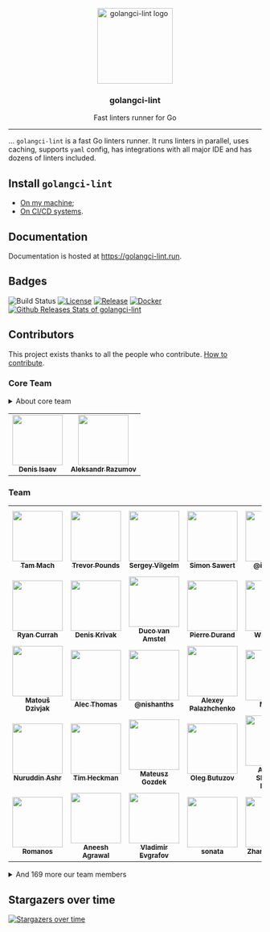 <p align="center">
  <img alt="golangci-lint logo" src="assets/go.png" height="150" />
  <h3 align="center">golangci-lint</h3>
  <p align="center">Fast linters runner for Go</p>
</p>

---
...
`golangci-lint` is a fast Go linters runner. It runs linters in parallel, uses caching, supports `yaml` config, has integrations
with all major IDE and has dozens of linters included.

## Install `golangci-lint`

- [On my machine](https://golangci-lint.run/usage/install/#local-installation);
- [On CI/CD systems](https://golangci-lint.run/usage/install/#ci-installation).

## Documentation

Documentation is hosted at https://golangci-lint.run.

## Badges

![Build Status](https://github.com/golangci/golangci-lint/workflows/CI/badge.svg)
[![License](https://img.shields.io/github/license/golangci/golangci-lint)](/LICENSE)
[![Release](https://img.shields.io/github/release/golangci/golangci-lint.svg)](https://github.com/golangci/golangci-lint/releases/latest)
[![Docker](https://img.shields.io/docker/pulls/golangci/golangci-lint)](https://hub.docker.com/r/golangci/golangci-lint)
[![Github Releases Stats of golangci-lint](https://img.shields.io/github/downloads/golangci/golangci-lint/total.svg?logo=github)](https://somsubhra.com/github-release-stats/?username=golangci&repository=golangci-lint)

## Contributors

This project exists thanks to all the people who contribute. [How to contribute](https://golangci-lint.run/contributing/quick-start/).

<!-- BEGIN AUTOGENERATED CONTRIBUTORS -->
<!-- prettier-ignore-start -->
<!-- markdownlint-disable -->
### Core Team

<details>
<summary>About core team</summary>

The GolangCI Core Team is a group of contributors that have demonstrated a lasting enthusiasm for the project and community.
The GolangCI Core Team has GitHub admin privileges on the repo.

#### Responsibilities
The Core Team has the following responsibilities:

1. Being available to answer high-level questions about vision and future.
2. Being available to review longstanding/forgotten pull requests.
3. Occasionally check issues, offer input, and categorize with GitHub issue labels.
4. Looking out for up-and-coming members of the GolangCI community who might want to serve as Core Team members.
5. Note that the Core Team – and all GolangCI contributors – are open source volunteers; membership on the Core Team is expressly not an obligation. The Core Team is distinguished as leaders in the community and while they are a good group to turn to when someone needs an answer to a question, they are still volunteering their time, and may not be available to help immediately.

</details>

<table>
<tr>
  <td align="center"><a href="https://disaev.me?utm_source=golangci-lint-contributors"><img src="https://avatars1.githubusercontent.com/u/4648736?u=8c4976f3d4506b780533feacae77324505e8fa1c&v=4" width="100px;" alt=""/><br /><sub><b>Denis Isaev</b></sub></a></td>
  <td align="center"><a href="https://keybase.io/ernado?utm_source=golangci-lint-contributors"><img src="https://avatars0.githubusercontent.com/u/866677?u=d349f6974fbf43763fa0c8f37c230e2a7ed28071&v=4" width="100px;" alt=""/><br /><sub><b>Aleksandr Razumov</b></sub></a></td>
</tr>
</table>

### Team

<table>
<tr>
  <td align="center"><a href="tammach.dev?utm_source=golangci-lint-contributors"><img src="https://avatars3.githubusercontent.com/u/9019229?u=434a8656f0f0917d35fe56322c81811036ec0e0c&v=4" width="100px;" alt=""/><br /><sub><b>Tam Mach</b></sub></a></td>
  <td align="center"><a href="tpounds.com?utm_source=golangci-lint-contributors"><img src="https://avatars2.githubusercontent.com/u/195041?u=cab053161e59fece04c051169b59882b299ce97a&v=4" width="100px;" alt=""/><br /><sub><b>Trevor Pounds</b></sub></a></td>
  <td align="center"><a href="vilgelm.com?utm_source=golangci-lint-contributors"><img src="https://avatars3.githubusercontent.com/u/523825?u=5b39e2635eeb1d8eff3619c870ab7b734965ab75&v=4" width="100px;" alt=""/><br /><sub><b>Sergey Vilgelm</b></sub></a></td>
  <td align="center"><a href="https://sawert.se?utm_source=golangci-lint-contributors"><img src="https://avatars2.githubusercontent.com/u/3248948?u=e0241adee6c5b4f80c0cd17559dadbe8065754cf&v=4" width="100px;" alt=""/><br /><sub><b>Simon Sawert</b></sub></a></td>
  <td align="center"><a href="https://critical.today?utm_source=golangci-lint-contributors"><img src="https://avatars3.githubusercontent.com/u/939646?u=9e11cf6d10e95c7b7f23b2a0199149139b387111&v=4" width="100px;" alt=""/><br /><sub><b>@iwankgb</b></sub></a></td>
  <td align="center"><a href="https://github.com/daixiang0?utm_source=golangci-lint-contributors"><img src="https://avatars1.githubusercontent.com/u/26538619?u=6261612ded324edb4ce57dce98e40413276aeb74&v=4" width="100px;" alt=""/><br /><sub><b>Xiang Dai</b></sub></a></td>
  <td align="center"><a href="http://saschagrunert.de?utm_source=golangci-lint-contributors"><img src="https://avatars2.githubusercontent.com/u/695473?u=9b613ef9d039ad97b26b9bb2c72cdfc528a716cc&v=4" width="100px;" alt=""/><br /><sub><b>Sascha Grunert</b></sub></a></td>
</tr>
<tr>
  <td align="center"><a href="https://github.com/ryancurrah?utm_source=golangci-lint-contributors"><img src="https://avatars3.githubusercontent.com/u/6209771?u=9d81ec835f9d3b4bc096422950567b213cea1098&v=4" width="100px;" alt=""/><br /><sub><b>Ryan Currah</b></sub></a></td>
  <td align="center"><a href="https://dkrivak.me?utm_source=golangci-lint-contributors"><img src="https://avatars1.githubusercontent.com/u/11755173?v=4" width="100px;" alt=""/><br /><sub><b>Denis Krivak</b></sub></a></td>
  <td align="center"><a href="https://www.linkedin.com/in/ducovanamstel?utm_source=golangci-lint-contributors"><img src="https://avatars0.githubusercontent.com/u/896592?u=d137ca0926c6e2a865f777053b8ade2e893ff80b&v=4" width="100px;" alt=""/><br /><sub><b>Duco van Amstel</b></sub></a></td>
  <td align="center"><a href="https://pierredurand.fr?utm_source=golangci-lint-contributors"><img src="https://avatars3.githubusercontent.com/u/131535?v=4" width="100px;" alt=""/><br /><sub><b>Pierre Durand</b></sub></a></td>
  <td align="center"><a href="https://willd.io?utm_source=golangci-lint-contributors"><img src="https://avatars2.githubusercontent.com/u/6287275?u=58d7a50b67e7a04e26bcc85c670cf84230f9fe18&v=4" width="100px;" alt=""/><br /><sub><b>Will Dixon</b></sub></a></td>
  <td align="center"><a href="https://www.linkedin.com/in/dlopbec/?utm_source=golangci-lint-contributors"><img src="https://avatars0.githubusercontent.com/u/5780637?u=6d93eaeff6f75facf5eeadb7d1a735ec9483f181&v=4" width="100px;" alt=""/><br /><sub><b>David Lobe</b></sub></a></td>
  <td align="center"><a href="https://github.com/denis-tingajkin?utm_source=golangci-lint-contributors"><img src="https://avatars2.githubusercontent.com/u/49399980?u=48d29dc400ebbc24772943304b331f05d6c404df&v=4" width="100px;" alt=""/><br /><sub><b>Denis Tingaikin</b></sub></a></td>
</tr>
<tr>
  <td align="center"><a href="http://dzx.cz?utm_source=golangci-lint-contributors"><img src="https://avatars3.githubusercontent.com/u/15747583?u=ec61c760d3f87574d425323cbe7bf5194516b9eb&v=4" width="100px;" alt=""/><br /><sub><b>Matouš Dzivjak</b></sub></a></td>
  <td align="center"><a href="http://swapoff.org?utm_source=golangci-lint-contributors"><img src="https://avatars3.githubusercontent.com/u/41767?v=4" width="100px;" alt=""/><br /><sub><b>Alec Thomas</b></sub></a></td>
  <td align="center"><a href="https://github.com/nishanths?utm_source=golangci-lint-contributors"><img src="https://avatars1.githubusercontent.com/u/6028224?u=a92c24895e31038f41ba0c0798f642d29dfc83ca&v=4" width="100px;" alt=""/><br /><sub><b>@nishanths</b></sub></a></td>
  <td align="center"><a href="https://about.me/alexey.palazhchenko?utm_source=golangci-lint-contributors"><img src="https://avatars1.githubusercontent.com/u/11512?v=4" width="100px;" alt=""/><br /><sub><b>Alexey Palazhchenko</b></sub></a></td>
  <td align="center"><a href="https://melvin.la?utm_source=golangci-lint-contributors"><img src="https://avatars2.githubusercontent.com/u/275508?u=4c1869ff67a365968482e96400e62d7677820abc&v=4" width="100px;" alt=""/><br /><sub><b>Melvin</b></sub></a></td>
  <td align="center"><a href="https://github.com/jwilner?utm_source=golangci-lint-contributors"><img src="https://avatars1.githubusercontent.com/u/1879661?u=d5fd87311dd118b3f6044f6d3644ebe6dbcc222c&v=4" width="100px;" alt=""/><br /><sub><b>Joe Wilner</b></sub></a></td>
  <td align="center"><a href="http://ksoichiro.blogspot.com/?utm_source=golangci-lint-contributors"><img src="https://avatars3.githubusercontent.com/u/801987?v=4" width="100px;" alt=""/><br /><sub><b>Soichiro Kashima</b></sub></a></td>
</tr>
<tr>
  <td align="center"><a href="https://github.com/uudashr?utm_source=golangci-lint-contributors"><img src="https://avatars2.githubusercontent.com/u/166053?u=0ccd812adf8125062b674494a4c912894206d27c&v=4" width="100px;" alt=""/><br /><sub><b>Nuruddin Ashr</b></sub></a></td>
  <td align="center"><a href="https://github.com/theckman?utm_source=golangci-lint-contributors"><img src="https://avatars3.githubusercontent.com/u/787332?u=e95e2c72123a59f93c1a7fd614c99f3eab3b18f1&v=4" width="100px;" alt=""/><br /><sub><b>Tim Heckman</b></sub></a></td>
  <td align="center"><a href="https://github.com/invidian?utm_source=golangci-lint-contributors"><img src="https://avatars1.githubusercontent.com/u/16539896?u=bc6badcf4846d545738854733a5c1bd044fd9e26&v=4" width="100px;" alt=""/><br /><sub><b>Mateusz Gozdek</b></sub></a></td>
  <td align="center"><a href="https://github.com/butuzov?utm_source=golangci-lint-contributors"><img src="https://avatars2.githubusercontent.com/u/651824?u=6d901cb2d69a34896322733a5c0eb44982f3c61e&v=4" width="100px;" alt=""/><br /><sub><b>Oleg Butuzov</b></sub></a></td>
  <td align="center"><a href="https://github.com/ashanbrown?utm_source=golangci-lint-contributors"><img src="https://avatars0.githubusercontent.com/u/1858046?u=0f76832b272abc39282bac53c5507c1fc0703464&v=4" width="100px;" alt=""/><br /><sub><b>Andrew Shannon Brown</b></sub></a></td>
  <td align="center"><a href="https://github.com/ryboe?utm_source=golangci-lint-contributors"><img src="https://avatars2.githubusercontent.com/u/1250684?v=4" width="100px;" alt=""/><br /><sub><b>Ryan Boehning</b></sub></a></td>
  <td align="center"><a href="https://lukeshu.com?utm_source=golangci-lint-contributors"><img src="https://avatars0.githubusercontent.com/u/90273?v=4" width="100px;" alt=""/><br /><sub><b>Luke Shumaker</b></sub></a></td>
</tr>
<tr>
  <td align="center"><a href="http://rski.github.io?utm_source=golangci-lint-contributors"><img src="https://avatars1.githubusercontent.com/u/2960312?u=f3c945c565cfe8415bb83a1e6e2057f6832d2f3e&v=4" width="100px;" alt=""/><br /><sub><b>Romanos</b></sub></a></td>
  <td align="center"><a href="https://github.com/aneeshusa?utm_source=golangci-lint-contributors"><img src="https://avatars0.githubusercontent.com/u/2085567?v=4" width="100px;" alt=""/><br /><sub><b>Aneesh Agrawal</b></sub></a></td>
  <td align="center"><a href="https://github.com/vovapi?utm_source=golangci-lint-contributors"><img src="https://avatars3.githubusercontent.com/u/278946?u=31e14b2d2ba4b5d039d20292bff788aed8f114be&v=4" width="100px;" alt=""/><br /><sub><b>Vladimir Evgrafov</b></sub></a></td>
  <td align="center"><a href="http://qiita.com/sonatard/?utm_source=golangci-lint-contributors"><img src="https://avatars2.githubusercontent.com/u/1586910?u=a55afe04467991530d0e152ded35a2359b973f5e&v=4" width="100px;" alt=""/><br /><sub><b>sonata</b></sub></a></td>
  <td align="center"><a href="https://github.com/ZYunH?utm_source=golangci-lint-contributors"><img src="https://avatars1.githubusercontent.com/u/18065074?u=fa39a7103fcc35bd8675812be89d328f3004e376&v=4" width="100px;" alt=""/><br /><sub><b>ZhangYunHao</b></sub></a></td>
  <td align="center"><a href="https://github.com/odidev?utm_source=golangci-lint-contributors"><img src="https://avatars3.githubusercontent.com/u/40816837?u=006db7f382c579d86c6649cfad96c04f54b8d222&v=4" width="100px;" alt=""/><br /><sub><b>@odidev</b></sub></a></td>
  <td align="center"><a href="https://fuyu.moe/members/nisevoid?utm_source=golangci-lint-contributors"><img src="https://avatars0.githubusercontent.com/u/3254486?v=4" width="100px;" alt=""/><br /><sub><b>NiseVoid</b></sub></a></td>
</tr>
</table>

<details>
<summary>And 169 more our team members</summary>

<table>
<tr>
  <td align="center"><a href="https://github.com/Zamiell?utm_source=golangci-lint-contributors"><img src="https://avatars3.githubusercontent.com/u/5511220?u=f8b0d15d0e5efe94463cff21f1f2b85df14c66b1&v=4" width="100px;" alt=""/><br /><sub><b>James</b></sub></a></td>
  <td align="center"><a href="http://siobud.com?utm_source=golangci-lint-contributors"><img src="https://avatars0.githubusercontent.com/u/1302304?v=4" width="100px;" alt=""/><br /><sub><b>Sean DuBois</b></sub></a></td>
  <td align="center"><a href="http://www.neglostyti.com?utm_source=golangci-lint-contributors"><img src="https://avatars2.githubusercontent.com/u/2631366?v=4" width="100px;" alt=""/><br /><sub><b>Viktoras</b></sub></a></td>
  <td align="center"><a href="https://github.com/amenzhinsky?utm_source=golangci-lint-contributors"><img src="https://avatars0.githubusercontent.com/u/1308953?u=07298a8c5d59c5637f31f30a3a40560b9475669d&v=4" width="100px;" alt=""/><br /><sub><b>Aliaksandr Mianzhynski</b></sub></a></td>
  <td align="center"><a href="https://github.com/dahankzter?utm_source=golangci-lint-contributors"><img src="https://avatars2.githubusercontent.com/u/171091?v=4" width="100px;" alt=""/><br /><sub><b>Henrik Johansson</b></sub></a></td>
  <td align="center"><a href="https://github.com/System-Glitch?utm_source=golangci-lint-contributors"><img src="https://avatars0.githubusercontent.com/u/7251668?u=83aea13a141cfeb32095d5aa204c055ae4a11f7b&v=4" width="100px;" alt=""/><br /><sub><b>SystemGlitch</b></sub></a></td>
  <td align="center"><a href="https://kortschak.io/?utm_source=golangci-lint-contributors"><img src="https://avatars0.githubusercontent.com/u/275221?u=afde66b960b9f3326fca83c2fce3e6758a58d6de&v=4" width="100px;" alt=""/><br /><sub><b>Dan Kortschak</b></sub></a></td>
</tr>
<tr>
  <td align="center"><a href="https://johnstarich.com?utm_source=golangci-lint-contributors"><img src="https://avatars1.githubusercontent.com/u/1009441?u=76ecc9848dd25d93f0722b077439806dac6e25b9&v=4" width="100px;" alt=""/><br /><sub><b>John Starich</b></sub></a></td>
  <td align="center"><a href="https://github.com/zchee?utm_source=golangci-lint-contributors"><img src="https://avatars3.githubusercontent.com/u/6366270?u=b3b4c30edcd4ad8fe5da44faacbd1d70a8c836f5&v=4" width="100px;" alt=""/><br /><sub><b>Koichi Shiraishi</b></sub></a></td>
  <td align="center"><a href="https://www.bartfokker.com?utm_source=golangci-lint-contributors"><img src="https://avatars0.githubusercontent.com/u/9822478?u=baf572cc0a5de3027ab0ce6a3ef42e8cbd02df36&v=4" width="100px;" alt=""/><br /><sub><b>Bart</b></sub></a></td>
  <td align="center"><a href="https://agniva.me?utm_source=golangci-lint-contributors"><img src="https://avatars0.githubusercontent.com/u/1774000?u=2d77ef2b812cee7dd2dfd8f2709dcfad8b8ae539&v=4" width="100px;" alt=""/><br /><sub><b>Agniva De Sarker</b></sub></a></td>
  <td align="center"><a href="ldez.github.io/?utm_source=golangci-lint-contributors"><img src="https://avatars0.githubusercontent.com/u/5674651?u=45f0e097891f1e7e0c45c5224dcce11c867038af&v=4" width="100px;" alt=""/><br /><sub><b>Ludovic Fernandez</b></sub></a></td>
  <td align="center"><a href="https://media.giphy.com/media/MEGIFlCoVhs8igonZc/giphy.gif?utm_source=golangci-lint-contributors"><img src="https://avatars3.githubusercontent.com/u/1381436?v=4" width="100px;" alt=""/><br /><sub><b>Viacheslav Poturaev</b></sub></a></td>
  <td align="center"><a href="https://github.com/dbraley?utm_source=golangci-lint-contributors"><img src="https://avatars3.githubusercontent.com/u/2067019?u=47d3d161a65b877714779c39d2eb6dc686d427ec&v=4" width="100px;" alt=""/><br /><sub><b>David Braley</b></sub></a></td>
</tr>
<tr>
  <td align="center"><a href="https://twitter.com/quasilyte?utm_source=golangci-lint-contributors"><img src="https://avatars0.githubusercontent.com/u/6286655?u=241bad04b0828f5a67e561a4cd08edf823633972&v=4" width="100px;" alt=""/><br /><sub><b>Iskander (Alex) Sharipov</b></sub></a></td>
  <td align="center"><a href="https://github.com/srenatus?utm_source=golangci-lint-contributors"><img src="https://avatars1.githubusercontent.com/u/870638?u=4607741d467654d0c0643043a64da994df94b76f&v=4" width="100px;" alt=""/><br /><sub><b>Stephan Renatus</b></sub></a></td>
  <td align="center"><a href="https://github.com/diegs?utm_source=golangci-lint-contributors"><img src="https://avatars3.githubusercontent.com/u/74719?v=4" width="100px;" alt=""/><br /><sub><b>Diego Pontoriero</b></sub></a></td>
  <td align="center"><a href="https://github.com/alexec?utm_source=golangci-lint-contributors"><img src="https://avatars0.githubusercontent.com/u/1142830?u=8e076383ad6ec7081a613b4e276f6a28caa27c5a&v=4" width="100px;" alt=""/><br /><sub><b>Alex Collins</b></sub></a></td>
  <td align="center"><a href="https://nakabonne.dev?utm_source=golangci-lint-contributors"><img src="https://avatars1.githubusercontent.com/u/19730728?u=88c465f1caf239c1852208116593939c22312c13&v=4" width="100px;" alt=""/><br /><sub><b>Ryo Nakao</b></sub></a></td>
  <td align="center"><a href="https://tommy-muehle.io?utm_source=golangci-lint-contributors"><img src="https://avatars0.githubusercontent.com/u/1351840?u=e67e63465607260d9e486875ac8f9dbb299c08f9&v=4" width="100px;" alt=""/><br /><sub><b>Tommy Mühle</b></sub></a></td>
  <td align="center"><a href="https://github.com/thaJeztah?utm_source=golangci-lint-contributors"><img src="https://avatars0.githubusercontent.com/u/1804568?u=ebc86d007fefd2b388d2a8da5f0e3d6f239ede2f&v=4" width="100px;" alt=""/><br /><sub><b>Sebastiaan van Stijn</b></sub></a></td>
</tr>
<tr>
  <td align="center"><a href="https://github.com/Dominik-K?utm_source=golangci-lint-contributors"><img src="https://avatars3.githubusercontent.com/u/5795847?u=e32b349860f30b6d08dd361399df310ab4bbf492&v=4" width="100px;" alt=""/><br /><sub><b>@Dominik-K</b></sub></a></td>
  <td align="center"><a href="https://ferhatelmas.com?utm_source=golangci-lint-contributors"><img src="https://avatars1.githubusercontent.com/u/648018?v=4" width="100px;" alt=""/><br /><sub><b>ferhat elmas</b></sub></a></td>
  <td align="center"><a href="twitter.com/migueljimeno96?utm_source=golangci-lint-contributors"><img src="https://avatars1.githubusercontent.com/u/6826244?u=03bcd0f7f342886d3abc5281311c932e832b3146&v=4" width="100px;" alt=""/><br /><sub><b>M. Ángel Jimeno</b></sub></a></td>
  <td align="center"><a href="https://github.com/crsdrw?utm_source=golangci-lint-contributors"><img src="https://avatars3.githubusercontent.com/u/811010?v=4" width="100px;" alt=""/><br /><sub><b>Chris Drew</b></sub></a></td>
  <td align="center"><a href="http://teivah.io?utm_source=golangci-lint-contributors"><img src="https://avatars1.githubusercontent.com/u/934784?u=a205b19f43dc3f90c3cbf5b1d6198328c2dff6c3&v=4" width="100px;" alt=""/><br /><sub><b>Teiva Harsanyi</b></sub></a></td>
  <td align="center"><a href="https://github.com/csilvers?utm_source=golangci-lint-contributors"><img src="https://avatars3.githubusercontent.com/u/1445223?v=4" width="100px;" alt=""/><br /><sub><b>Craig Silverstein</b></sub></a></td>
  <td align="center"><a href="entgo.io?utm_source=golangci-lint-contributors"><img src="https://avatars3.githubusercontent.com/u/7413593?u=bd1180bdbb558d7f74be9e0a0a840529b1442c1e&v=4" width="100px;" alt=""/><br /><sub><b>Ariel Mashraki</b></sub></a></td>
</tr>
<tr>
  <td align="center"><a href="https://github.com/idenx?utm_source=golangci-lint-contributors"><img src="https://avatars3.githubusercontent.com/u/1843231?v=4" width="100px;" alt=""/><br /><sub><b>Denis Isaev</b></sub></a></td>
  <td align="center"><a href="http://twpayne.blogspot.com/?utm_source=golangci-lint-contributors"><img src="https://avatars3.githubusercontent.com/u/6942?u=227a4496aba8d3f526c53bdb6aa7713b22c56906&v=4" width="100px;" alt=""/><br /><sub><b>Tom Payne</b></sub></a></td>
  <td align="center"><a href="https://github.com/fsouza?utm_source=golangci-lint-contributors"><img src="https://avatars3.githubusercontent.com/u/108725?u=6a38e65fb41c3e60fd85b028d30120562ddc0f85&v=4" width="100px;" alt=""/><br /><sub><b>francisco souza</b></sub></a></td>
  <td align="center"><a href="https://www.pedanticorderliness.com?utm_source=golangci-lint-contributors"><img src="https://avatars0.githubusercontent.com/u/343979?u=6443fee0e543d22b07b02edf0ed8fb1ce4943b5a&v=4" width="100px;" alt=""/><br /><sub><b>Ryan Olds</b></sub></a></td>
  <td align="center"><a href="https://www.suezawa.net/?utm_source=golangci-lint-contributors"><img src="https://avatars1.githubusercontent.com/u/1150301?u=ef7565231d0940a9bcf4b52496268cb56773ba0a&v=4" width="100px;" alt=""/><br /><sub><b>Hiroki Suezawa</b></sub></a></td>
  <td align="center"><a href="https://github.com/jfrabaute?utm_source=golangci-lint-contributors"><img src="https://avatars2.githubusercontent.com/u/100247?v=4" width="100px;" alt=""/><br /><sub><b>Fabrice</b></sub></a></td>
  <td align="center"><a href="https://github.com/elliots?utm_source=golangci-lint-contributors"><img src="https://avatars3.githubusercontent.com/u/622455?v=4" width="100px;" alt=""/><br /><sub><b>☃ Elliot Shepherd</b></sub></a></td>
</tr>
<tr>
  <td align="center"><a href="https://github.com/cblecker?utm_source=golangci-lint-contributors"><img src="https://avatars1.githubusercontent.com/u/1431969?v=4" width="100px;" alt=""/><br /><sub><b>Christoph Blecker</b></sub></a></td>
  <td align="center"><a href="http://immutables.pl?utm_source=golangci-lint-contributors"><img src="https://avatars2.githubusercontent.com/u/909896?u=8c37517f61b02e529477ea1e68e52b453d849312&v=4" width="100px;" alt=""/><br /><sub><b>Mateusz Bilski</b></sub></a></td>
  <td align="center"><a href="https://github.com/jingyugao?utm_source=golangci-lint-contributors"><img src="https://avatars0.githubusercontent.com/u/16934055?u=16d5d4b4b1574103cd1aaea399b236ae002055b2&v=4" width="100px;" alt=""/><br /><sub><b>gaojingyu</b></sub></a></td>
  <td align="center"><a href="https://github.com/RX14?utm_source=golangci-lint-contributors"><img src="https://avatars3.githubusercontent.com/u/2788811?u=af7e6311b7c6a7288c691caaccd8d9bbe5978967&v=4" width="100px;" alt=""/><br /><sub><b>Stephanie Wilde-Hobbs</b></sub></a></td>
  <td align="center"><a href="http://www.twitter.com/corylanou?utm_source=golangci-lint-contributors"><img src="https://avatars2.githubusercontent.com/u/585100?u=7a1c046e387bdd6358e970e75a9f8ff06d0cf75c&v=4" width="100px;" alt=""/><br /><sub><b>Cory LaNou</b></sub></a></td>
  <td align="center"><a href="https://github.com/vitalyisaev2?utm_source=golangci-lint-contributors"><img src="https://avatars2.githubusercontent.com/u/5507054?u=a6015f53f3ce999d065218ecf43242f11b6c72ad&v=4" width="100px;" alt=""/><br /><sub><b>Vitaly Isaev</b></sub></a></td>
  <td align="center"><a href="https://kilabit.info?utm_source=golangci-lint-contributors"><img src="https://avatars0.githubusercontent.com/u/43306?v=4" width="100px;" alt=""/><br /><sub><b>Shulhan</b></sub></a></td>
</tr>
<tr>
  <td align="center"><a href="https://renatosuero.dev/?utm_source=golangci-lint-contributors"><img src="https://avatars2.githubusercontent.com/u/1093214?u=c37ab360f4fa3a6c7f168aaf706e8a47323dc101&v=4" width="100px;" alt=""/><br /><sub><b>Renato Suero</b></sub></a></td>
  <td align="center"><a href="https://github.com/bvwells?utm_source=golangci-lint-contributors"><img src="https://avatars3.githubusercontent.com/u/22873967?u=033f18ad6e723a44fb01eed9e3a4665457de5636&v=4" width="100px;" alt=""/><br /><sub><b>Ben Wells</b></sub></a></td>
  <td align="center"><a href="https://github.com/maratori?utm_source=golangci-lint-contributors"><img src="https://avatars3.githubusercontent.com/u/16486128?v=4" width="100px;" alt=""/><br /><sub><b>Marat Reymers</b></sub></a></td>
  <td align="center"><a href="https://github.com/grongor?utm_source=golangci-lint-contributors"><img src="https://avatars2.githubusercontent.com/u/972493?v=4" width="100px;" alt=""/><br /><sub><b>Jakub Chábek</b></sub></a></td>
  <td align="center"><a href="https://github.com/tdakkota?utm_source=golangci-lint-contributors"><img src="https://avatars2.githubusercontent.com/u/15220500?u=41aad36b4fcc340495e2d1d0193255e4010e6a59&v=4" width="100px;" alt=""/><br /><sub><b>tdakkota</b></sub></a></td>
  <td align="center"><a href="https://github.com/ewohltman?utm_source=golangci-lint-contributors"><img src="https://avatars0.githubusercontent.com/u/5953186?u=bf31ce63008802393b3b58c3bd84b8dae76b3946&v=4" width="100px;" alt=""/><br /><sub><b>Eric Wohltman</b></sub></a></td>
  <td align="center"><a href="http://me.gsora.xyz?utm_source=golangci-lint-contributors"><img src="https://avatars2.githubusercontent.com/u/145909?u=d16caa31322cbaaf401f76ad7030f9743dfb4e4a&v=4" width="100px;" alt=""/><br /><sub><b>Gianguido Sora'</b></sub></a></td>
</tr>
<tr>
  <td align="center"><a href="https://lukasmalkmus.io?utm_source=golangci-lint-contributors"><img src="https://avatars2.githubusercontent.com/u/9931588?u=51de6132f5f0e8f88aedf265a5205d9a91f4e1aa&v=4" width="100px;" alt=""/><br /><sub><b>Lukas Malkmus</b></sub></a></td>
  <td align="center"><a href="http://www.snowfrog.net?utm_source=golangci-lint-contributors"><img src="https://avatars2.githubusercontent.com/u/56102?u=39088fc794a8635849e06ba6e8a5ef8a75b194cf&v=4" width="100px;" alt=""/><br /><sub><b>Sonia Hamilton</b></sub></a></td>
  <td align="center"><a href="https://github.com/derElektrobesen?utm_source=golangci-lint-contributors"><img src="https://avatars3.githubusercontent.com/u/4015637?u=8020c4cb1c123fe3ec6f393ea75b1927e92565a3&v=4" width="100px;" alt=""/><br /><sub><b>Berezhnoy Pavel</b></sub></a></td>
  <td align="center"><a href="https://aofeisheng.com?utm_source=golangci-lint-contributors"><img src="https://avatars3.githubusercontent.com/u/5037285?u=2f1c2a9317d995c4a84461d5197c552ab0d89e43&v=4" width="100px;" alt=""/><br /><sub><b>Aofei Sheng</b></sub></a></td>
  <td align="center"><a href="https://github.com/mxpv?utm_source=golangci-lint-contributors"><img src="https://avatars1.githubusercontent.com/u/865334?u=a47007c3fc95832646d2c935da12aaff81a48ca3&v=4" width="100px;" alt=""/><br /><sub><b>Maksym Pavlenko</b></sub></a></td>
  <td align="center"><a href="https://github.com/chappjc?utm_source=golangci-lint-contributors"><img src="https://avatars3.githubusercontent.com/u/9373513?u=e78e21f230dd575a53a060c37dee051806ae0572&v=4" width="100px;" alt=""/><br /><sub><b>Jonathan Chappelow</b></sub></a></td>
  <td align="center"><a href="http://sitano.github.io/?utm_source=golangci-lint-contributors"><img src="https://avatars1.githubusercontent.com/u/564610?u=1830fc4bffb6829093a7f4404ee581c43d909c36&v=4" width="100px;" alt=""/><br /><sub><b>Ivan</b></sub></a></td>
</tr>
<tr>
  <td align="center"><a href="https://github.com/dhui?utm_source=golangci-lint-contributors"><img src="https://avatars0.githubusercontent.com/u/896205?u=3e4fbfd18cabace9d5f7c72b7e1da12dcce5b955&v=4" width="100px;" alt=""/><br /><sub><b>Dale Hui</b></sub></a></td>
  <td align="center"><a href="linkedin.com/in/ofabry?utm_source=golangci-lint-contributors"><img src="https://avatars0.githubusercontent.com/u/32484950?u=b1dd24de988ecfb2b60c94de997b9110a103ae80&v=4" width="100px;" alt=""/><br /><sub><b>Ondrej Fabry</b></sub></a></td>
  <td align="center"><a href="https://github.com/proton-ab?utm_source=golangci-lint-contributors"><img src="https://avatars2.githubusercontent.com/u/25139420?u=53918e67ce92a25351b1ea2ee9ce98435bea0cc8&v=4" width="100px;" alt=""/><br /><sub><b>proton</b></sub></a></td>
  <td align="center"><a href="markwalther.ch?utm_source=golangci-lint-contributors"><img src="https://avatars1.githubusercontent.com/u/5138316?u=abf836167fb8e5131459b17b6961e20126338a47&v=4" width="100px;" alt=""/><br /><sub><b>Markus</b></sub></a></td>
  <td align="center"><a href="https://github.com/kunwardeep?utm_source=golangci-lint-contributors"><img src="https://avatars1.githubusercontent.com/u/13211086?u=d7eefb203f6ae0d66392ed4c874be785c1acc3d3&v=4" width="100px;" alt=""/><br /><sub><b>Kunwardeep</b></sub></a></td>
  <td align="center"><a href="https://github.com/laverya?utm_source=golangci-lint-contributors"><img src="https://avatars0.githubusercontent.com/u/2318911?u=12f6803204811ffd8ce33c1fef0281554fdcbb20&v=4" width="100px;" alt=""/><br /><sub><b>Andrew Lavery</b></sub></a></td>
  <td align="center"><a href="https://kishaningithub.github.io/?utm_source=golangci-lint-contributors"><img src="https://avatars3.githubusercontent.com/u/763760?u=55a5f3e937025e54e2736ca1fc38f0ab3788527f&v=4" width="100px;" alt=""/><br /><sub><b>Kishan B</b></sub></a></td>
</tr>
<tr>
  <td align="center"><a href="https://twitter.com/tariq1890?utm_source=golangci-lint-contributors"><img src="https://avatars2.githubusercontent.com/u/2658224?u=5719f58847e3414945290592663045c82b04b272&v=4" width="100px;" alt=""/><br /><sub><b>Tariq Ibrahim</b></sub></a></td>
  <td align="center"><a href="https://github.com/pstibrany?utm_source=golangci-lint-contributors"><img src="https://avatars3.githubusercontent.com/u/895919?v=4" width="100px;" alt=""/><br /><sub><b>Peter Štibraný</b></sub></a></td>
  <td align="center"><a href="https://github.com/kaka19ace?utm_source=golangci-lint-contributors"><img src="https://avatars2.githubusercontent.com/u/1320568?u=9f02e3ae234ea1e76a3682ada8166c905104f555&v=4" width="100px;" alt=""/><br /><sub><b>kaixiang zhong</b></sub></a></td>
  <td align="center"><a href="https://github.com/ced42?utm_source=golangci-lint-contributors"><img src="https://avatars2.githubusercontent.com/u/17880812?v=4" width="100px;" alt=""/><br /><sub><b>@ced42</b></sub></a></td>
  <td align="center"><a href="https://github.com/dgsb?utm_source=golangci-lint-contributors"><img src="https://avatars1.githubusercontent.com/u/5495748?v=4" width="100px;" alt=""/><br /><sub><b>David Bariod</b></sub></a></td>
  <td align="center"><a href="https://github.com/beono?utm_source=golangci-lint-contributors"><img src="https://avatars3.githubusercontent.com/u/539474?u=6a91ec994f805519330015aa6251677a307ada59&v=4" width="100px;" alt=""/><br /><sub><b>Eldar Rakhimberdin</b></sub></a></td>
  <td align="center"><a href="https://blog.schoentoon.blue?utm_source=golangci-lint-contributors"><img src="https://avatars1.githubusercontent.com/u/417618?u=294670670fd504a353586a57b32cf0fe4843f8eb&v=4" width="100px;" alt=""/><br /><sub><b>Toon Schoenmakers</b></sub></a></td>
</tr>
<tr>
  <td align="center"><a href="https://github.com/cezarsa?utm_source=golangci-lint-contributors"><img src="https://avatars0.githubusercontent.com/u/11041?u=cde690e3dd7a6ebf895e11f3ff144b27f8fcb46c&v=4" width="100px;" alt=""/><br /><sub><b>Cezar Sá Espinola</b></sub></a></td>
  <td align="center"><a href="https://github.com/benpaxton-hf?utm_source=golangci-lint-contributors"><img src="https://avatars1.githubusercontent.com/u/24317933?v=4" width="100px;" alt=""/><br /><sub><b>Ben Paxton</b></sub></a></td>
  <td align="center"><a href="https://github.com/a-kuchin?utm_source=golangci-lint-contributors"><img src="https://avatars0.githubusercontent.com/u/44059234?u=9ebb304fb79a5359199738bfa08a0c98a0d28090&v=4" width="100px;" alt=""/><br /><sub><b>Andrey Kuchin</b></sub></a></td>
  <td align="center"><a href="https://connoradams.co.uk?utm_source=golangci-lint-contributors"><img src="https://avatars2.githubusercontent.com/u/10026538?u=532bda717283aa1bba2d47f74b19107787fead82&v=4" width="100px;" alt=""/><br /><sub><b>Connor Adams</b></sub></a></td>
  <td align="center"><a href="https://draveness.me/?utm_source=golangci-lint-contributors"><img src="https://avatars0.githubusercontent.com/u/6493255?u=63f81c96cc52db210f104df233899342b280a2e2&v=4" width="100px;" alt=""/><br /><sub><b>Draven</b></sub></a></td>
  <td align="center"><a href="https://martins.irbe.co.uk?utm_source=golangci-lint-contributors"><img src="https://avatars0.githubusercontent.com/u/13367583?u=aa82d43331fd575f1ff3cf039aaaeb9913e63dc3&v=4" width="100px;" alt=""/><br /><sub><b>Martins Irbe</b></sub></a></td>
  <td align="center"><a href="https://jawa.dev?utm_source=golangci-lint-contributors"><img src="https://avatars1.githubusercontent.com/u/194275?u=9a90ed34066202ca0f2bcb2ceec229f304c5766a&v=4" width="100px;" alt=""/><br /><sub><b>Joshua Rubin</b></sub></a></td>
</tr>
<tr>
  <td align="center"><a href="https://kyoh86.dev?utm_source=golangci-lint-contributors"><img src="https://avatars0.githubusercontent.com/u/5582459?u=062f9074b6d432f073b7e09940e70fc1c092e072&v=4" width="100px;" alt=""/><br /><sub><b>Kyoichiro Yamada</b></sub></a></td>
  <td align="center"><a href="https://brito.com.br?utm_source=golangci-lint-contributors"><img src="https://avatars0.githubusercontent.com/u/7620947?u=1a38797fbcd5e0b847cbbffc2b8a9e6e281da93d&v=4" width="100px;" alt=""/><br /><sub><b>Rodrigo Brito</b></sub></a></td>
  <td align="center"><a href="https://funloop.org?utm_source=golangci-lint-contributors"><img src="https://avatars1.githubusercontent.com/u/725613?u=7e1ec57b59f6f93d3e94d9b9d2473f8bdd89ba0d&v=4" width="100px;" alt=""/><br /><sub><b>Linus Arver</b></sub></a></td>
  <td align="center"><a href="http://stainlessed.co.uk?utm_source=golangci-lint-contributors"><img src="https://avatars3.githubusercontent.com/u/151272?u=8a3688637befe674727827e9c2050c7c5b016c26&v=4" width="100px;" alt=""/><br /><sub><b>Glen Mailer</b></sub></a></td>
  <td align="center"><a href="https://github.com/ian-howell?utm_source=golangci-lint-contributors"><img src="https://avatars3.githubusercontent.com/u/10422579?u=ff9c375b5ee2c41b4bdd20b1e32a6fc40bd6ad0f&v=4" width="100px;" alt=""/><br /><sub><b>Ian Howell</b></sub></a></td>
  <td align="center"><a href="twitter.com/hugelgupf?utm_source=golangci-lint-contributors"><img src="https://avatars1.githubusercontent.com/u/1994130?u=049cf9d9efdeb5bf54c93ed7ee70bf5a64b437d7&v=4" width="100px;" alt=""/><br /><sub><b>Chris K</b></sub></a></td>
  <td align="center"><a href="https://tomarrell.com?utm_source=golangci-lint-contributors"><img src="https://avatars3.githubusercontent.com/u/7939459?u=330de5d206f2ff0fc34cde7d718e055971c3d8d0&v=4" width="100px;" alt=""/><br /><sub><b>Tom Arrell</b></sub></a></td>
</tr>
<tr>
  <td align="center"><a href="leduc.uk?utm_source=golangci-lint-contributors"><img src="https://avatars1.githubusercontent.com/u/55436491?v=4" width="100px;" alt=""/><br /><sub><b>Henry</b></sub></a></td>
  <td align="center"><a href="https://github.com/neha-viswanathan?utm_source=golangci-lint-contributors"><img src="https://avatars2.githubusercontent.com/u/12013126?u=ac3c8aae637d4575d6b54907fbcbdaaa70ee418d&v=4" width="100px;" alt=""/><br /><sub><b>Neha Viswanathan</b></sub></a></td>
  <td align="center"><a href="https://media.giphy.com/media/XxWjoyOLi4mkM/giphy.gif?utm_source=golangci-lint-contributors"><img src="https://avatars2.githubusercontent.com/u/24299864?u=2ff91f3ab37067826ed6986ff11fdaabc7a79b1f&v=4" width="100px;" alt=""/><br /><sub><b>Marko</b></sub></a></td>
  <td align="center"><a href="http://cflewis.com?utm_source=golangci-lint-contributors"><img src="https://avatars0.githubusercontent.com/u/43708?u=20ffa568c463916d20483acee34b09dd26581dec&v=4" width="100px;" alt=""/><br /><sub><b>Chris Lewis</b></sub></a></td>
  <td align="center"><a href="https://github.com/gleichda?utm_source=golangci-lint-contributors"><img src="https://avatars0.githubusercontent.com/u/15176026?u=7555939416df1132efc87906be73f15846557db3&v=4" width="100px;" alt=""/><br /><sub><b>David Gleich</b></sub></a></td>
  <td align="center"><a href="https://pararang.github.io/?utm_source=golangci-lint-contributors"><img src="https://avatars0.githubusercontent.com/u/8720184?v=4" width="100px;" alt=""/><br /><sub><b>Muhammad Ikhsan</b></sub></a></td>
  <td align="center"><a href="https://www.linkedin.com/in/titusjaka/?utm_source=golangci-lint-contributors"><img src="https://avatars1.githubusercontent.com/u/5277948?u=784515fda5ba2358fdc0b67ab9f654a70d4a426b&v=4" width="100px;" alt=""/><br /><sub><b>Denis Titusov</b></sub></a></td>
</tr>
<tr>
  <td align="center"><a href="https://github.com/vterdunov?utm_source=golangci-lint-contributors"><img src="https://avatars2.githubusercontent.com/u/13706147?v=4" width="100px;" alt=""/><br /><sub><b>Terdunov Vyacheslav</b></sub></a></td>
  <td align="center"><a href="https://github.com/sean-?utm_source=golangci-lint-contributors"><img src="https://avatars1.githubusercontent.com/u/349516?v=4" width="100px;" alt=""/><br /><sub><b>Sean Chittenden</b></sub></a></td>
  <td align="center"><a href="http://teawater.github.io/?utm_source=golangci-lint-contributors"><img src="https://avatars2.githubusercontent.com/u/432382?u=9514a61d4673645c588601398737d29e68ae2372&v=4" width="100px;" alt=""/><br /><sub><b>Hui Zhu</b></sub></a></td>
  <td align="center"><a href="https://github.com/Harsimran1?utm_source=golangci-lint-contributors"><img src="https://avatars0.githubusercontent.com/u/8309130?u=827935180bf29dbed77f16f0fd4783fae3a7e5e0&v=4" width="100px;" alt=""/><br /><sub><b>@Harsimran1</b></sub></a></td>
  <td align="center"><a href="https://rinsuki.net/?utm_source=golangci-lint-contributors"><img src="https://avatars0.githubusercontent.com/u/6533808?u=325d7d5a86a50917290fddbe8d6204e712d632aa&v=4" width="100px;" alt=""/><br /><sub><b>rinsuki</b></sub></a></td>
  <td align="center"><a href="https://nvartolomei.com?utm_source=golangci-lint-contributors"><img src="https://avatars3.githubusercontent.com/u/543193?u=972ac6bbb1e48aa474e8677fd3b9368fe61e4872&v=4" width="100px;" alt=""/><br /><sub><b>@nvartolomei</b></sub></a></td>
  <td align="center"><a href="https://getcloudnative.io?utm_source=golangci-lint-contributors"><img src="https://avatars3.githubusercontent.com/u/873565?u=abceeaf3aaa299e89ad07ee33ebc9e17c0f3258d&v=4" width="100px;" alt=""/><br /><sub><b>Martin Etmajer</b></sub></a></td>
</tr>
<tr>
  <td align="center"><a href="https://github.com/techknowlogick?utm_source=golangci-lint-contributors"><img src="https://avatars1.githubusercontent.com/u/164197?v=4" width="100px;" alt=""/><br /><sub><b>@techknowlogick</b></sub></a></td>
  <td align="center"><a href="https://github.com/fisherxu?utm_source=golangci-lint-contributors"><img src="https://avatars3.githubusercontent.com/u/28776356?u=16bb46f48840d43aaa8bf3692de51c26309ab27e&v=4" width="100px;" alt=""/><br /><sub><b>Fei Xu</b></sub></a></td>
  <td align="center"><a href="https://github.com/matthewpoer?utm_source=golangci-lint-contributors"><img src="https://avatars2.githubusercontent.com/u/727257?u=5efb699d02d7e627bbbdccafa804066b177e170b&v=4" width="100px;" alt=""/><br /><sub><b>Matthew Poer</b></sub></a></td>
  <td align="center"><a href="codyleyhan.com?utm_source=golangci-lint-contributors"><img src="https://avatars0.githubusercontent.com/u/11651981?u=ee4ee8f95ae169207fb701e059f076ecadc51055&v=4" width="100px;" alt=""/><br /><sub><b>Cody Ley-Han</b></sub></a></td>
  <td align="center"><a href="https://marctuduri.com?utm_source=golangci-lint-contributors"><img src="https://avatars3.githubusercontent.com/u/280193?u=985ca62d9dae51f3826bfee7b664bab08559b1af&v=4" width="100px;" alt=""/><br /><sub><b>Marc Tudurí</b></sub></a></td>
  <td align="center"><a href="https://github.com/pohang?utm_source=golangci-lint-contributors"><img src="https://avatars1.githubusercontent.com/u/19980697?u=5f47fe20e767e04a2a0a3ce9423151172616bffc&v=4" width="100px;" alt=""/><br /><sub><b>Patrick Zhang</b></sub></a></td>
  <td align="center"><a href="https://github.com/darklore?utm_source=golangci-lint-contributors"><img src="https://avatars1.githubusercontent.com/u/958690?v=4" width="100px;" alt=""/><br /><sub><b>darklore</b></sub></a></td>
</tr>
<tr>
  <td align="center"><a href="https://github.com/to6ka?utm_source=golangci-lint-contributors"><img src="https://avatars3.githubusercontent.com/u/29016937?v=4" width="100px;" alt=""/><br /><sub><b>@to6ka</b></sub></a></td>
  <td align="center"><a href="https://www.linkedin.com/in/daniel-helfand-068aaa30/?utm_source=golangci-lint-contributors"><img src="https://avatars2.githubusercontent.com/u/34258252?u=68dad1d1d85d47c4bab2de0112ab495c89b6fd49&v=4" width="100px;" alt=""/><br /><sub><b>Daniel Helfand</b></sub></a></td>
  <td align="center"><a href="https://github.com/evalexpr?utm_source=golangci-lint-contributors"><img src="https://avatars3.githubusercontent.com/u/23485511?u=5c6b8d5b34333b88d58c11786812815b550aae94&v=4" width="100px;" alt=""/><br /><sub><b>Wilkins</b></sub></a></td>
  <td align="center"><a href="https://github.com/cjkreklow?utm_source=golangci-lint-contributors"><img src="https://avatars1.githubusercontent.com/u/55775?u=8ee6cac6c286964a9c15a73e2fa48de097700d79&v=4" width="100px;" alt=""/><br /><sub><b>Collin Kreklow</b></sub></a></td>
  <td align="center"><a href="http://ssgreg.com?utm_source=golangci-lint-contributors"><img src="https://avatars0.githubusercontent.com/u/1574981?u=a5afff1d2f056a0ac05be2f5464afa5bc6d33631&v=4" width="100px;" alt=""/><br /><sub><b>Grigory Zubankov</b></sub></a></td>
  <td align="center"><a href="http://magnetikonline.com?utm_source=golangci-lint-contributors"><img src="https://avatars1.githubusercontent.com/u/1818757?u=27ca8c53c66113faa67f6b48aeb8841717c0ee2f&v=4" width="100px;" alt=""/><br /><sub><b>Peter Mescalchin</b></sub></a></td>
  <td align="center"><a href="http://marcin.owsiany.pl/?utm_source=golangci-lint-contributors"><img src="https://avatars0.githubusercontent.com/u/489420?u=e236c95628ea05d56bdc0b3d3ae01be35f2fb1d8&v=4" width="100px;" alt=""/><br /><sub><b>Marcin Owsiany</b></sub></a></td>
</tr>
<tr>
  <td align="center"><a href="https://github.com/dajohi?utm_source=golangci-lint-contributors"><img src="https://avatars1.githubusercontent.com/u/3308193?u=451dc7ae6de642e9dc40c02fcebc51c4ce4a7323&v=4" width="100px;" alt=""/><br /><sub><b>David Hill</b></sub></a></td>
  <td align="center"><a href="http://troyronda.com?utm_source=golangci-lint-contributors"><img src="https://avatars0.githubusercontent.com/u/1906596?u=24e2ee3a45173da6e512fedcd05fdfc24716e65e&v=4" width="100px;" alt=""/><br /><sub><b>Troy Ronda</b></sub></a></td>
  <td align="center"><a href="http://derekperkins.com?utm_source=golangci-lint-contributors"><img src="https://avatars0.githubusercontent.com/u/3588778?v=4" width="100px;" alt=""/><br /><sub><b>Derek Perkins</b></sub></a></td>
  <td align="center"><a href="https://linkedin.com/in/osamingo?utm_source=golangci-lint-contributors"><img src="https://avatars0.githubusercontent.com/u/1390409?u=e86592e414db66d6ac047a242e294bca95b4ea56&v=4" width="100px;" alt=""/><br /><sub><b>Osamu TONOMORI</b></sub></a></td>
  <td align="center"><a href="https://github.com/liubog2008?utm_source=golangci-lint-contributors"><img src="https://avatars3.githubusercontent.com/u/7920667?v=4" width="100px;" alt=""/><br /><sub><b>Bo Liu</b></sub></a></td>
  <td align="center"><a href="https://stebalien.com?utm_source=golangci-lint-contributors"><img src="https://avatars2.githubusercontent.com/u/310393?u=4e536db31b16cbf68588f80c363d2cf6ef6c7b9f&v=4" width="100px;" alt=""/><br /><sub><b>Steven Allen</b></sub></a></td>
  <td align="center"><a href="https://github.com/arnottcr?utm_source=golangci-lint-contributors"><img src="https://avatars2.githubusercontent.com/u/2526260?u=507397c1f883caedf479b9a647f9ba540d7ba32e&v=4" width="100px;" alt=""/><br /><sub><b>Colin Arnott</b></sub></a></td>
</tr>
<tr>
  <td align="center"><a href="https://medium.com/@levyeran?utm_source=golangci-lint-contributors"><img src="https://avatars1.githubusercontent.com/u/584783?u=9322cfd38132692cf00ca00abd56ec7be6ebe1a7&v=4" width="100px;" alt=""/><br /><sub><b>Eran Levy</b></sub></a></td>
  <td align="center"><a href="https://github.com/mmatur?utm_source=golangci-lint-contributors"><img src="https://avatars3.githubusercontent.com/u/1776972?u=fe2b7a5a4ab893f90667b8204803c4724d0cb7d7&v=4" width="100px;" alt=""/><br /><sub><b>Michael</b></sub></a></td>
  <td align="center"><a href="https://kulikov.im?utm_source=golangci-lint-contributors"><img src="https://avatars1.githubusercontent.com/u/888650?u=e42fab110432eeb3d28a81b6bde4fd8d63066220&v=4" width="100px;" alt=""/><br /><sub><b>Evgeniy Kulikov</b></sub></a></td>
  <td align="center"><a href="http://cns.me?utm_source=golangci-lint-contributors"><img src="https://avatars2.githubusercontent.com/u/715120?v=4" width="100px;" alt=""/><br /><sub><b>Chris Nesbitt-Smith</b></sub></a></td>
  <td align="center"><a href="https://es.linkedin.com/in/danicaba?utm_source=golangci-lint-contributors"><img src="https://avatars2.githubusercontent.com/u/15898942?u=ef836b375a210ca5e5a9c3485a9d6b5a94f9532d&v=4" width="100px;" alt=""/><br /><sub><b>Daniel Caballero</b></sub></a></td>
  <td align="center"><a href="https://github.com/CarltonHenderson?utm_source=golangci-lint-contributors"><img src="https://avatars0.githubusercontent.com/u/22032748?u=04ffcb0d59948341a48c07a74fc158e44114c5dd&v=4" width="100px;" alt=""/><br /><sub><b>Carlton Henderson</b></sub></a></td>
  <td align="center"><a href="https://momotaro98.github.io/?utm_source=golangci-lint-contributors"><img src="https://avatars3.githubusercontent.com/u/9294726?u=dcb56ab26f41ca32b38843532ab7f9553bed0cf8&v=4" width="100px;" alt=""/><br /><sub><b>Shintaro Ikeda</b></sub></a></td>
</tr>
<tr>
  <td align="center"><a href="xuri.me?utm_source=golangci-lint-contributors"><img src="https://avatars1.githubusercontent.com/u/2809468?u=c4de44a07b66fef3ba808b1becd4d3c2ed93e9c9&v=4" width="100px;" alt=""/><br /><sub><b>@xuri</b></sub></a></td>
  <td align="center"><a href="http://blog.ntrippy.net?utm_source=golangci-lint-contributors"><img src="https://avatars2.githubusercontent.com/u/36466?v=4" width="100px;" alt=""/><br /><sub><b>Charl Matthee</b></sub></a></td>
  <td align="center"><a href="srizzling.github.io?utm_source=golangci-lint-contributors"><img src="https://avatars3.githubusercontent.com/u/2313668?u=30e4daec389bc14e50ae088a63b37b02ef81c0d9&v=4" width="100px;" alt=""/><br /><sub><b>Sriram Venkatesh</b></sub></a></td>
  <td align="center"><a href="http://www.scode.org/?utm_source=golangci-lint-contributors"><img src="https://avatars1.githubusercontent.com/u/59476?u=35fe85f5175bacc5521c195def108a5680976d6d&v=4" width="100px;" alt=""/><br /><sub><b>Peter Schuller</b></sub></a></td>
  <td align="center"><a href="https://github.com/dgolub?utm_source=golangci-lint-contributors"><img src="https://avatars1.githubusercontent.com/u/5299?v=4" width="100px;" alt=""/><br /><sub><b>David Golub</b></sub></a></td>
  <td align="center"><a href="http://lk4d4.darth.io?utm_source=golangci-lint-contributors"><img src="https://avatars2.githubusercontent.com/u/101445?u=8d86da37cd14c1d871da0fb1977521da14ae7285&v=4" width="100px;" alt=""/><br /><sub><b>Alexander Morozov</b></sub></a></td>
  <td align="center"><a href="https://github.com/hbandura?utm_source=golangci-lint-contributors"><img src="https://avatars3.githubusercontent.com/u/731692?v=4" width="100px;" alt=""/><br /><sub><b>Hernan Bandura</b></sub></a></td>
</tr>
<tr>
  <td align="center"><a href="www.linkedin.com/in/liam-white?utm_source=golangci-lint-contributors"><img src="https://avatars0.githubusercontent.com/u/14291598?u=669c70086377c0de758436d5ab1fca81f48690dc&v=4" width="100px;" alt=""/><br /><sub><b>Liam White</b></sub></a></td>
  <td align="center"><a href="https://github.com/alexdupre?utm_source=golangci-lint-contributors"><img src="https://avatars3.githubusercontent.com/u/3694371?u=aa651af67b8de48a503cf82f5f7ef9d2a646af91&v=4" width="100px;" alt=""/><br /><sub><b>Alex Dupre</b></sub></a></td>
  <td align="center"><a href="https://commure.com?utm_source=golangci-lint-contributors"><img src="https://avatars1.githubusercontent.com/u/10868426?u=6b2fef3f6a04b90cbabace8aae97e2a9837e6c1b&v=4" width="100px;" alt=""/><br /><sub><b>Juanito</b></sub></a></td>
  <td align="center"><a href="http://supereagle.github.io/?utm_source=golangci-lint-contributors"><img src="https://avatars0.githubusercontent.com/u/3390333?u=c2f3e02916de40814c175560bcd831181f1e7117&v=4" width="100px;" alt=""/><br /><sub><b>Jinming Yue</b></sub></a></td>
  <td align="center"><a href="https://github.com/hypnoglow?utm_source=golangci-lint-contributors"><img src="https://avatars3.githubusercontent.com/u/4853075?u=46a46b12713a37327db040e701fdf974032e4f28&v=4" width="100px;" alt=""/><br /><sub><b>Igor Zibarev</b></sub></a></td>
  <td align="center"><a href="https://github.com/wxdao?utm_source=golangci-lint-contributors"><img src="https://avatars3.githubusercontent.com/u/1405249?u=5bf158903e33f6d6721b4b6989ced381b1c94eb9&v=4" width="100px;" alt=""/><br /><sub><b>@wxdao</b></sub></a></td>
  <td align="center"><a href="https://dunglas.fr?utm_source=golangci-lint-contributors"><img src="https://avatars0.githubusercontent.com/u/57224?u=a7ed2cf3f0ae84c9e06925b94091b85a7d6324b0&v=4" width="100px;" alt=""/><br /><sub><b>Kévin Dunglas</b></sub></a></td>
</tr>
<tr>
  <td align="center"><a href="https://github.com/iyangsj?utm_source=golangci-lint-contributors"><img src="https://avatars1.githubusercontent.com/u/780807?v=4" width="100px;" alt=""/><br /><sub><b>Sijie Yang</b></sub></a></td>
  <td align="center"><a href="http://www.stephengroat.com?utm_source=golangci-lint-contributors"><img src="https://avatars2.githubusercontent.com/u/1159138?u=5dfa8464ae8884695e3214800085ac02a5da9283&v=4" width="100px;" alt=""/><br /><sub><b>Stephen</b></sub></a></td>
  <td align="center"><a href="https://me.coddeine.com/?utm_source=golangci-lint-contributors"><img src="https://avatars1.githubusercontent.com/u/5120965?u=9834ae2b7d0dfeb32e050d06d6f4dd979404daf7&v=4" width="100px;" alt=""/><br /><sub><b>Thang Minh Vu</b></sub></a></td>
  <td align="center"><a href="https://github.com/juliaogris?utm_source=golangci-lint-contributors"><img src="https://avatars2.githubusercontent.com/u/1596871?u=f911daad0502d9b840608caf8cb91d8fe600db13&v=4" width="100px;" alt=""/><br /><sub><b>Julia Ogris</b></sub></a></td>
  <td align="center"><a href="gregcurt.is?utm_source=golangci-lint-contributors"><img src="https://avatars1.githubusercontent.com/u/230338?v=4" width="100px;" alt=""/><br /><sub><b>Greg Curtis</b></sub></a></td>
  <td align="center"><a href="https://github.com/ac-rappi?utm_source=golangci-lint-contributors"><img src="https://avatars3.githubusercontent.com/u/54147417?v=4" width="100px;" alt=""/><br /><sub><b>@ac-rappi</b></sub></a></td>
  <td align="center"><a href="https://github.com/irinazheltisheva?utm_source=golangci-lint-contributors"><img src="https://avatars2.githubusercontent.com/u/70594426?u=176984a0e30e43d3f135d0052f0b21c579d24d5f&v=4" width="100px;" alt=""/><br /><sub><b>Irina</b></sub></a></td>
</tr>
<tr>
  <td align="center"><a href="https://github.com/hummerd?utm_source=golangci-lint-contributors"><img src="https://avatars3.githubusercontent.com/u/1921665?u=fc42a642da357e81fb41987d69aa2efaa85e81c3&v=4" width="100px;" alt=""/><br /><sub><b>Dima</b></sub></a></td>
  <td align="center"><a href="http://www.alessiotreglia.com?utm_source=golangci-lint-contributors"><img src="https://avatars2.githubusercontent.com/u/229356?u=6d13b85248957859a4887e3fed4ee54279198f1d&v=4" width="100px;" alt=""/><br /><sub><b>Alessio Treglia</b></sub></a></td>
  <td align="center"><a href="https://github.com/alaypatel07?utm_source=golangci-lint-contributors"><img src="https://avatars2.githubusercontent.com/u/8192650?u=e51ba577c0ef201daa2846c33e885d98475ac37e&v=4" width="100px;" alt=""/><br /><sub><b>Alay Patel</b></sub></a></td>
  <td align="center"><a href="https://github.com/mhutchinson?utm_source=golangci-lint-contributors"><img src="https://avatars0.githubusercontent.com/u/1355668?u=8b132f310be9c4f2e877ba220b300fda1b09ae33&v=4" width="100px;" alt=""/><br /><sub><b>Martin Hutchinson</b></sub></a></td>
  <td align="center"><a href="https://github.com/l0nax?utm_source=golangci-lint-contributors"><img src="https://avatars2.githubusercontent.com/u/29659953?u=01b40c160e224232fe42bf4c4c3c2051bfd2b82c&v=4" width="100px;" alt=""/><br /><sub><b>Emanuel Bennici</b></sub></a></td>
  <td align="center"><a href="https://www.patreon.com/cclauss?utm_source=golangci-lint-contributors"><img src="https://avatars2.githubusercontent.com/u/3709715?u=0745d1d2473894c33f3b35f0b965d71cc9aec553&v=4" width="100px;" alt=""/><br /><sub><b>Christian Clauss</b></sub></a></td>
  <td align="center"><a href="ru.gravatar.com/korjavin?utm_source=golangci-lint-contributors"><img src="https://avatars3.githubusercontent.com/u/148765?v=4" width="100px;" alt=""/><br /><sub><b>Korjavin Ivan</b></sub></a></td>
</tr>
<tr>
  <td align="center"><a href="francois.parquet.cc?utm_source=golangci-lint-contributors"><img src="https://avatars1.githubusercontent.com/u/24575934?u=afb7942a02e997bd463a3b99ca9b309b54e0f249&v=4" width="100px;" alt=""/><br /><sub><b>Francois Parquet</b></sub></a></td>
  <td align="center"><a href="http://23doors.com?utm_source=golangci-lint-contributors"><img src="https://avatars0.githubusercontent.com/u/1051101?u=92cef9a943a64f6ec3d0c6b08e1f3de4b41b5d7c&v=4" width="100px;" alt=""/><br /><sub><b>Robert Kopaczewski</b></sub></a></td>
  <td align="center"><a href="https://gitlab.com/opennota?utm_source=golangci-lint-contributors"><img src="https://avatars0.githubusercontent.com/u/5520115?u=78b6cb0cbe25dd4d6a8ca73d042e374859d92b26&v=4" width="100px;" alt=""/><br /><sub><b>@opennota</b></sub></a></td>
  <td align="center"><a href="https://sea-race.fr?utm_source=golangci-lint-contributors"><img src="https://avatars2.githubusercontent.com/u/3671279?u=bdf269f1656ffe128c482e286db345f772ee2833&v=4" width="100px;" alt=""/><br /><sub><b>Cyrille Meichel</b></sub></a></td>
  <td align="center"><a href="https://twitter.com/neglect_yp?utm_source=golangci-lint-contributors"><img src="https://avatars0.githubusercontent.com/u/20413543?v=4" width="100px;" alt=""/><br /><sub><b>neglect-yp</b></sub></a></td>
  <td align="center"><a href="https://github.com/jumpeiMano?utm_source=golangci-lint-contributors"><img src="https://avatars3.githubusercontent.com/u/6240874?u=779a2ed4b4ddd4117bac58c315013f6b7df7f50a&v=4" width="100px;" alt=""/><br /><sub><b>@jumpeiMano</b></sub></a></td>
  <td align="center"><a href="https://github.com/weijiangan?utm_source=golangci-lint-contributors"><img src="https://avatars2.githubusercontent.com/u/6372144?u=6a8a13854375e531dca35bfbd67d37aeabb3a43a&v=4" width="100px;" alt=""/><br /><sub><b>Wei Jian Gan</b></sub></a></td>
</tr>
<tr>
  <td align="center"><a href="https://github.com/tgulacsi?utm_source=golangci-lint-contributors"><img src="https://avatars2.githubusercontent.com/u/256074?v=4" width="100px;" alt=""/><br /><sub><b>Tamás Gulácsi</b></sub></a></td>
  <td align="center"><a href="jackwilsdon.me?utm_source=golangci-lint-contributors"><img src="https://avatars3.githubusercontent.com/u/1843197?u=0e5b9858f4ded98ffe7dfbbe9f5e4315cd597cd8&v=4" width="100px;" alt=""/><br /><sub><b>Jack Wilsdon</b></sub></a></td>
  <td align="center"><a href="https://github.com/Gobonoid?utm_source=golangci-lint-contributors"><img src="https://avatars3.githubusercontent.com/u/15029578?u=7fed21f2429bdca932dd55a69c8ec0ee36e772a2&v=4" width="100px;" alt=""/><br /><sub><b>Michał Suchwałko</b></sub></a></td>
  <td align="center"><a href="https://github.com/aLekSer?utm_source=golangci-lint-contributors"><img src="https://avatars3.githubusercontent.com/u/5626814?u=f23f71d0b298f243de664879d949af6b808b1017&v=4" width="100px;" alt=""/><br /><sub><b>Alexander Apalikov</b></sub></a></td>
  <td align="center"><a href="https://git.sr.ht/~domust?utm_source=golangci-lint-contributors"><img src="https://avatars0.githubusercontent.com/u/54954739?v=4" width="100px;" alt=""/><br /><sub><b>Domas Tamašauskas</b></sub></a></td>
  <td align="center"><a href="iomelette.fr?utm_source=golangci-lint-contributors"><img src="https://avatars0.githubusercontent.com/u/7288655?u=c340284bba9db0444293d7f48e7f8ce2f33db653&v=4" width="100px;" alt=""/><br /><sub><b>Stéphane Chausson</b></sub></a></td>
  <td align="center"><a href="https://plus.google.com/u/0/104675305010518579165?utm_source=golangci-lint-contributors"><img src="https://avatars1.githubusercontent.com/u/1690210?u=152b7c1086a84a7e756d35c3c71767ed676ed4f8&v=4" width="100px;" alt=""/><br /><sub><b>neo_sli</b></sub></a></td>
</tr>
<tr>
  <td align="center"><a href="https://yeya24.github.io/?utm_source=golangci-lint-contributors"><img src="https://avatars3.githubusercontent.com/u/25150124?u=ab29fc5924354378ccdafd8d6e19cb4eb3d3ad5b&v=4" width="100px;" alt=""/><br /><sub><b>Ben Ye</b></sub></a></td>
</tr>
</table>

</details>

<!-- markdownlint-enable -->
<!-- prettier-ignore-end -->
<!-- END AUTOGENERATED CONTRIBUTORS -->

## Stargazers over time

[![Stargazers over time](https://starchart.cc/golangci/golangci-lint.svg)](https://starchart.cc/golangci/golangci-lint)
